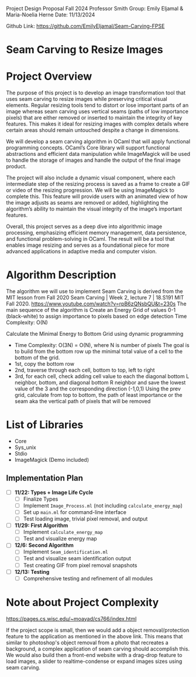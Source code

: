 Project Design Proposal
Fall 2024
Professor Smith
Group: Emily Eljamal & Maria-Noelia Herne
Date: 11/13/2024

Github Link: https://github.com/EmilyEljamal/Seam-Carving-FPSE 

# Seam Carving to Resize Images

# Project Overview

The purpose of this project is to develop an image transformation tool that uses seam carving to resize images while preserving critical visual elements. Regular resizing tools tend to distort or lose important parts of an image whereas seam carving uses vertical seams (paths of low importance pixels) that are either removed or inserted to maintain the integrity of key features. This makes it ideal for resizing images with complex details where certain areas should remain untouched despite a change in dimensions.

We will develop a seam carving algorithm in OCaml that will apply functional programming concepts. OCaml’s Core library will support functional abstractions and efficient data manipulation while ImageMagick will be used to handle the storage of images and handle the output of the final image product.

The project will also include a dynamic visual component, where each intermediate step of the resizing process is saved as a frame to create a GIF or video of the resizing progression. We will be using ImageMagick to complete this. This feature will provide users with an animated view of how the image adjusts as seams are removed or added, highlighting the algorithm’s ability to maintain the visual integrity of the image’s important features.

Overall, this project serves as a deep dive into algorithmic image processing, emphasizing efficient memory management, data persistence, and functional problem-solving in OCaml. The result will be a tool that enables image resizing and serves as a foundational piece for more advanced applications in adaptive media and computer vision.

        			
# Algorithm Description
The algorithm we will use to implement Seam Carving is derived from the MIT lesson from Fall 2020 Seam Carving | Week 2, lecture 7 | 18.S191 MIT Fall 2020.
https://www.youtube.com/watch?v=rpB6zQNsbQU&t=230s
The main sequence of the algorithm is 
Create an Energy Grid of values 0-1 (black-white) to assign importance to pixels based on edge detection
Time Complexity: O(N)

Calculate the Minimal Energy to Bottom Grid using dynamic programming

- Time Complexity: O(3N) = O(N), where N is number of pixels
The goal is to build from the bottom row up the minimal total value of a cell to the bottom of the grid.
- 1st, copy the bottom row
- 2nd, traverse through each cell, bottom to top, left to right
- 3rd, for each cell, check adding cell value to each the diagonal bottom L neighbor, bottom, and diagonal bottom R neighbor and save the lowest value of the 3 and the corresponding direction (-1,0,1)
Using the prev grid, calculate from top to bottom, the path of least importance or the seam aka the vertical path of pixels that will be removed


# List of Libraries

- Core
- Sys_unix
- Stdio
- ImageMagick (Demo included)

## Implementation Plan

- [ ] **11/22: Types + Image Life Cycle**
  - [ ] Finalize Types
  - [ ] Implement `Image_Process.ml` (not including `calculate_energy_map`)
  - [ ] Set up `main.ml` for command-line interface
  - [ ] Test loading image, trivial pixel removal, and output

- [ ] **11/29: First Algorithm**
  - [ ] Implement `calculate_energy_map`
  - [ ] Test and visualize energy map

- [ ] **12/6: Second Algorithm**
  - [ ] Implement `Seam_identification.ml`
  - [ ] Test and visualize seam identification output
  - [ ] Test creating GIF from pixel removal snapshots

- [ ] **12/13: Testing**
  - [ ] Comprehensive testing and refinement of all modules

# Note about Project Complexity
https://pages.cs.wisc.edu/~moayad/cs766/index.html

If the project scope is small, then we would add a object removal/protection feature to the application as mentioned in the above link.
This means that similar to photoshop's object removal from a photo that recreates a background, a complex application of seam carving
should accomplish this. We would also build then a front-end website with a drag-drop feature to load images, a slider to realtime-condense or expand images sizes using seam carving.

